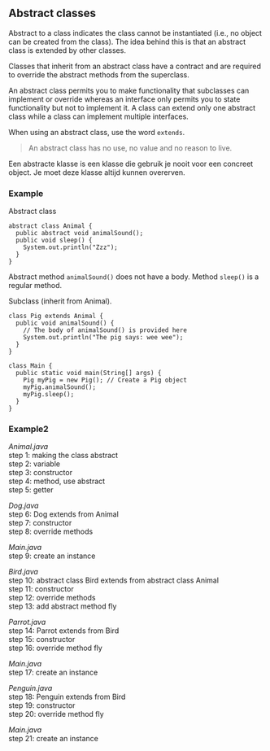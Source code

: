 ## Abstract classes

Abstract to a class indicates the class cannot be instantiated (i.e., no object can be created from the class). The idea behind this is that an abstract class is extended by other classes.

Classes that inherit from an abstract class have a contract and are required to override the abstract methods from the superclass.

An abstract class permits you to make functionality that subclasses can implement or override whereas an interface only permits you to state functionality but not to implement it. A class can extend only one abstract class while a class can implement multiple interfaces.

When using an abstract class, use the word `extends`.

> An abstract class has no use, no value and no reason to live.

Een abstracte klasse is een klasse die gebruik je nooit voor een concreet object. Je moet deze klasse altijd kunnen overerven.

### Example

Abstract class

    abstract class Animal {
      public abstract void animalSound();
      public void sleep() {
        System.out.println("Zzz");
      }
    }

Abstract method `animalSound()` does not have a body. Method `sleep()` is a regular method.

Subclass (inherit from Animal).

    class Pig extends Animal {
      public void animalSound() {
        // The body of animalSound() is provided here
        System.out.println("The pig says: wee wee");
      }
    }

    class Main {
      public static void main(String[] args) {
        Pig myPig = new Pig(); // Create a Pig object
        myPig.animalSound();
        myPig.sleep();
      }
    }

### Example2

_Animal.java_ <br/>
step 1: making the class abstract  <br/>
step 2: variable <br/>
step 3: constructor <br/>
step 4: method, use abstract <br/>
step 5: getter 

_Dog.java_ <br/>
step 6: Dog extends from Animal <br/>
step 7: constructor <br/>
step 8: override methods 

_Main.java_ <br/>
step 9: create an instance

_Bird.java_ <br/>
step 10: abstract class Bird extends from abstract class Animal <br/>
step 11: constructor <br/>
step 12: override methods <br/>
step 13: add abstract method fly

_Parrot.java_ <br/>
step 14: Parrot extends from Bird <br/>
step 15: constructor <br/>
step 16: override method fly

_Main.java_ <br/>
step 17: create an instance

_Penguin.java_ <br/>
step 18: Penguin extends from Bird <br/>
step 19: constructor <br/>
step 20: override method fly 

_Main.java_ <br/>
step 21: create an instance
